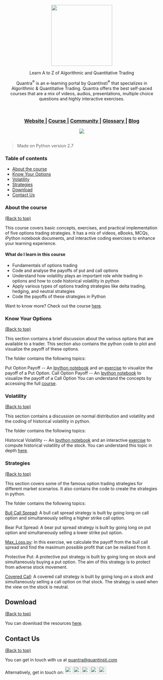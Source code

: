 
<p align="center">
  <img align="center" width="200" src="https://quantra.quantinsti.com/images/img_logo.svg">
</p>
<p align="center">Learn A to Z of Algorithmic and Quantitative Trading</p>
<p align="center">Quantra<sup>&reg;</sup> is an e-learning portal by QuantInsti<sup>&reg;</sup> that specializes in Algorithmic &amp; Quantitative Trading. Quantra offers the best self-paced courses that are a mix of videos, audios, presentations, multiple choice questions and highly interactive exercises.</p>

<br>

<div align="center">
  <h3>
    <a href="https://quantra.quantinsti.com/">
      Website
    </a>
    <span> | </span>
    <a href="https://quantra.quantinsti.com/course/options-trading-strategies-python-basic">
      Course
    </a>
       <span> | </span>
    <a href="https://quantra.quantinsti.com/community">
      Community
    </a>
    <span> | </span>
    <a href="https://quantra.quantinsti.com/glossary">
      Glossary
    </a>
    <span> | </span>
    <a href="https://www.quantinsti.com/blog/">
      Blog
    </a>
  </h3>
</div>
<div align="center">
  <img align="center" src="https://user-images.githubusercontent.com/16116886/41020494-b49fa2a8-6980-11e8-9793-1f43c91edf8b.jpg">
</div>

<br/>

> Made on Python version 2.7

### Table of contents
 -   [About the course](#about-the-course)
 -   [Know Your Options](#know-your-options)
 -   [Volatility](#volatility)
 -   [Strategies](#strategies)
 -   [Download](#download)
 -   [Contact Us](#contact-us)
 
### About the course
[(Back to top)](#table-of-contents)

This course covers basic concepts, exercises, and practical implementation of five options trading strategies. It has a mix of videos, eBooks, MCQs, iPython notebook documents, and interactive coding exercises to enhance your learning experience.

#### What do I learn in this course
-   Fundamentals of options trading
-   Code and analyse the payoffs of put and call options
-   Understand how volatility plays an important role while trading in options and how to code historical volatility in python
-   Apply various types of options trading strategies like delta trading, hedging, and neutral strategies
-   Code the payoffs of these strategies in Python

Want to know more? Check out the course [here](https://quantra.quantinsti.com/course/options-trading-strategies-python-basic).

###  Know Your Options
[(Back to top)](#table-of-contents)

This section contains a brief discussion about the various options that are available to a trader. This section also contains the python code to plot and visualize the payoff of these options.

The folder contains the following topics:

Put Option Payoff -- An [Ipython notebook](https://quantra.quantinsti.com/startCourseDetails?cid=57&section_no=1&unit_no=8) and an [exercise](https://quantra.quantinsti.com/startCourseDetails?cid=57&section_no=1&unit_no=9) to visualize the payoff of a Put Option.
Call Option Payoff -- An [Ipython notebook](https://quantra.quantinsti.com/startCourseDetails?cid=57&section_no=1&unit_no=13) to visualize the payoff of a Call Option
You can understand the concepts by accessing the full [course](https://quantra.quantinsti.com/course/options-trading-strategies-python-basic).

### Volatility
[(Back to top)](#table-of-contents)

This section contains a discussion on normal distribution and volatility and the coding of historical volatility in python.

The folder contains the following topics:

Historical Volatility -- An [Ipython notebook](https://quantra.quantinsti.com/startCourseDetails?cid=57&section_no=3&unit_no=8) and an interactive [exercise](https://quantra.quantinsti.com/startCourseDetails?cid=57&section_no=3&unit_no=9) to compute historical volatility of the stock.
You can understand this topic in depth [here](https://quantra.quantinsti.com/course/options-trading-strategies-python-basic).

###  Strategies
[(Back to top)](#table-of-contents)

This section covers some of the famous option trading strategies for different market scenarios. It also contains the code to create the strategies in python.

The folder contains the following topics:

[Bull Call Spread](https://quantra.quantinsti.com/startCourseDetails?cid=57&section_no=4&unit_no=5): A bull call spread strategy is built by going long on call option and simultaneously selling a higher strike call option.

Bear Put Spread: A bear put spread strategy is built by going long on put option and simultaneously selling a lower strike put option.

[Max_Loss.py](https://quantra.quantinsti.com/startCourseDetails?cid=57&section_no=4&unit_no=8): In this exercise, we calculate the payoff from the bull call spread and find the maximum possible profit that can be realized from it.

Protective Put: A protective put strategy is built by going long on stock and simultaneously buying a put option. The aim of this strategy is to protect from adverse stock movement.

[Covered Call](https://quantra.quantinsti.com/startCourseDetails?cid=57&section_no=4&unit_no=13): A covered call strategy is built by going long on a stock and simultaneously selling a call option on that stock. The strategy is used when the view on the stock is neutral.


## Download
[(Back to top)](#table-of-contents)

You can download the resources [here](https://quantra.quantinsti.com/startCourseDetails?cid=57&section_no=5&unit_no=2).

## Contact Us
[(Back to top)](#table-of-contents)

You can get in touch with us at [quantra@quantinsti.com](mailto:quantra@quantinsti.com)

<span>Alternatively, get in touch on: </span> <a href="https://www.facebook.com/quantinsti"><img width="24" src="https://user-images.githubusercontent.com/16116886/40958262-42153650-68b6-11e8-860e-d79237a89247.png"/></a>	<a href="https://twitter.com/quantinsti/"><img width="24" src="https://user-images.githubusercontent.com/16116886/40958261-41ee1d0e-68b6-11e8-8d65-c07c52758aee.png"/></a>	<a href="https://www.linkedin.com/company/quantinsti"><img width="24" src="https://user-images.githubusercontent.com/16116886/40958260-41c596a4-68b6-11e8-9bef-1420ea381b26.png"/></a>	<a href="https://plus.google.com/110772715968756646442/"><img width="24" src="https://user-images.githubusercontent.com/16116886/40958259-419ddd1c-68b6-11e8-94eb-306ff4f6d104.png"/></a>	<a href="https://www.youtube.com/user/quantinsti"><img width="24" src="https://user-images.githubusercontent.com/16116886/40958257-415647ea-68b6-11e8-892d-8a1425e79e58.png"/></a>
